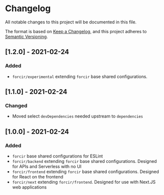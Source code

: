 # Changelog

All notable changes to this project will be documented in this file.

The format is based on [Keep a Changelog](https://keepachangelog.com/en/1.0.0/),
and this project adheres to [Semantic Versioning](https://semver.org/spec/v2.0.0.html).

## [1.2.0] - 2021-02-24

### Added

- `forcir/experimental` extending `forcir` base shared configurations.

## [1.1.0] - 2021-02-24

### Changed

- Moved select `devDependencies` needed upstream to `dependencies`

## [1.0.0] - 2021-02-24

### Added

- `forcir` base shared configurations for ESLint
- `forcir/backend` extending `forcir` base shared configurations. Designed for APIs and Serverless with no UI
- `forcir/frontend` extending `forcir` base shared configurations. Designed for React on the frontend
- `forcir/next` extending `forcir/frontend`. Designed for use with Next.JS web applications
